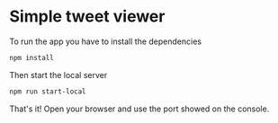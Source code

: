 # Simple tweet viewer


To run the app you have to install the dependencies



```sh
npm install
```

Then start the local server

```sh
npm run start-local
```

That's it! Open your browser and use the port showed on the console.
